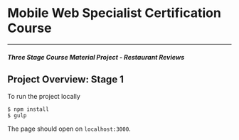 # Mobile Web Specialist Certification Course
---
#### _Three Stage Course Material Project - Restaurant Reviews_

## Project Overview: Stage 1

To run the project locally

    $ npm install
    $ gulp

The page should open on `localhost:3000`.



